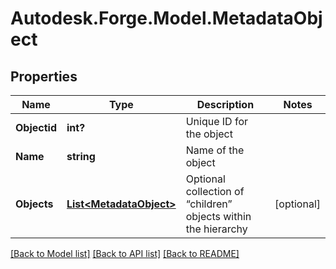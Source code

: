 # Autodesk.Forge.Model.MetadataObject
## Properties

Name | Type | Description | Notes
------------ | ------------- | ------------- | -------------
**Objectid** | **int?** | Unique ID for the object | 
**Name** | **string** | Name of the object | 
**Objects** | [**List&lt;MetadataObject&gt;**](MetadataObject.md) | Optional collection of “children” objects within the hierarchy | [optional] 

[[Back to Model list]](../README.md#documentation-for-models) [[Back to API list]](../README.md#documentation-for-api-endpoints) [[Back to README]](../README.md)

